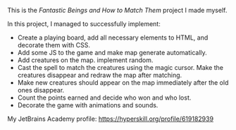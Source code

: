 This is the *Fantastic Beings and How to Match Them* project I made myself.

In this project, I managed to successfully implement:
- Create a playing board, add all necessary elements to HTML, and decorate them with CSS.
- Add some JS to the game and make map generate automatically.
- Add creatures on the map. implement random.
- Cast the spell to match the creatures using the magic cursor. Make the creatures disappear and redraw the map after matching.
- Make new creatures should appear on the map immediately after the old ones disappear.
- Count the points earned and decide who won and who lost.
- Decorate the game with animations and sounds.

My JetBrains Academy profile: https://hyperskill.org/profile/619182939
